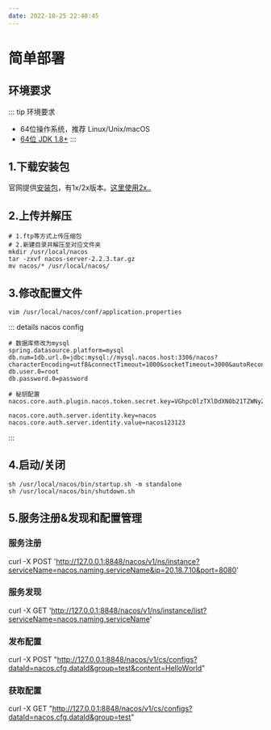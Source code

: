 ```yaml
---
date: 2022-10-25 22:48:45
---
```

# 简单部署

## 环境要求
::: tip 环境要求
- 64位操作系统，推荐 Linux/Unix/macOS
- [64位 JDK 1.8+](../jdk/install.md)
:::

## 1.下载安装包
官网提供[安装包](https://github.com/alibaba/nacos/releases?page=1)，有1x/2x版本。[这里使用2x..](https://nacos.io/zh-cn/docs/v2/quickstart/quick-start.html)

## 2.上传并解压
```shell
# 1.ftp等方式上传压缩包
# 2.新建目录并解压至对应文件夹
mkdir /usr/local/nacos
tar -zxvf nacos-server-2.2.3.tar.gz 
mv nacos/* /usr/local/nacos/
```

## 3.修改配置文件
```shell
vim /usr/local/nacos/conf/application.properties
```
::: details nacos config
```properties
# 数据库修改为mysql
spring.datasource.platform=mysql
db.num=1db.url.0=jdbc:mysql://mysql.nacos.host:3306/nacos?characterEncoding=utf8&connectTimeout=1000&socketTimeout=3000&autoReconnect=true&useUnicode=true&useSSL=false&serverTimezone=UTC
db.user.0=root
db.password.0=password

# 秘钥配置
nacos.core.auth.plugin.nacos.token.secret.key=VGhpc0lzTXlDdXN0b21TZWNyZXRLZXkwMTIzNDU2Nzg=

nacos.core.auth.server.identity.key=nacos
nacos.core.auth.server.identity.value=nacos123123
```
:::

## 4.启动/关闭
```shell
sh /usr/local/nacos/bin/startup.sh -m standalone
sh /usr/local/nacos/bin/shutdown.sh 
```

## 5.服务注册&发现和配置管理
### 服务注册
curl -X POST 'http://127.0.0.1:8848/nacos/v1/ns/instance?serviceName=nacos.naming.serviceName&ip=20.18.7.10&port=8080'

### 服务发现
curl -X GET 'http://127.0.0.1:8848/nacos/v1/ns/instance/list?serviceName=nacos.naming.serviceName'

### 发布配置
curl -X POST "http://127.0.0.1:8848/nacos/v1/cs/configs?dataId=nacos.cfg.dataId&group=test&content=HelloWorld"

### 获取配置
curl -X GET "http://127.0.0.1:8848/nacos/v1/cs/configs?dataId=nacos.cfg.dataId&group=test"
